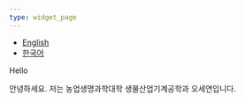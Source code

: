 ```yaml
---
type: widget_page
---
```

<!-- 2개국어 -->
<nav>
  <ul>
    <li><a href="?lang=en">English</a></li>
    <li><a href="?lang=ko">한국어</a></li>
  </ul>
</nav>

<div id="content">
  <p data-lang="en">Hello</p>
  <p data-lang="ko">안녕하세요. 저는 농업생명과학대학 생물산업기계공학과 오세연입니다.</p>
</div>

<script>
  const userLang = new URLSearchParams(window.location.search).get('lang') || 'en';
  document.querySelectorAll('[data-lang]').forEach(el => {
    el.style.display = el.getAttribute('data-lang') === userLang ? 'block' : 'none';
  });
</script>


